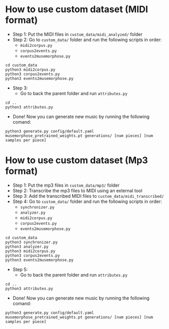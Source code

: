 # How to use custom dataset (MIDI format)

- Step 1: Put the MIDI files in `custom_data/midi_analyzed/` folder
- Step 2: Go to `custom_data/` folder and run the following scripts in order:
  - `midi2corpus.py`
  - `corpus2events.py`
  - `events2musemorphose.py`
  
```
cd custom_data
python3 midi2corpus.py
python3 corpus2events.py
python3 events2musemorphose.py
```
  
- Step 3:
  - Go to back the parent folder and run `attributes.py` 
```
cd ..
python3 attributes.py
```

- Done! Now you can generate new music by running the following comand:
```
python3 generate.py config/default.yaml musemorphose_pretrained_weights.pt generations/ [num pieces] [num samples per piece]
```


# How to use custom dataset (Mp3 format)

- Step 1: Put the mp3 files in `custom_data/mp3/` folder
- Step 2: Transcribe the mp3 files to MIDI using an external tool
- Step 3: Add the transcribed MIDI files to `custom_data/midi_transcribed/`
- Step 4: Go to `custom_data/` folder and run the following scripts in order:
  - `synchronizer.py`
  - `analyzer.py`
  - `midi2corpus.py`
  - `corpus2events.py`
  - `events2musemorphose.py`
  
```
cd custom_data
python3 synchronizer.py
python3 analyzer.py
python3 midi2corpus.py
python3 corpus2events.py
python3 events2musemorphose.py
```

- Step 5:
  - Go to back the parent folder and run `attributes.py` 
```
cd ..
python3 attributes.py
```

- Done! Now you can generate new music by running the following comand:
```
python3 generate.py config/default.yaml musemorphose_pretrained_weights.pt generations/ [num pieces] [num samples per piece]
```
